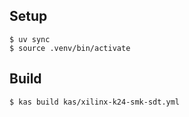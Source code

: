 ## Setup

```
$ uv sync
$ source .venv/bin/activate
```

## Build

```
$ kas build kas/xilinx-k24-smk-sdt.yml
```
